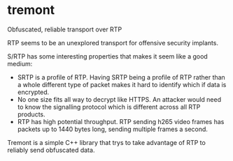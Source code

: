 # tremont
Obfuscated, reliable transport over RTP 

RTP seems to be an unexplored transport for offensive security implants.

S/RTP has some interesting properties that makes it seem like a good medium:
* SRTP is a profile of RTP. Having SRTP being a profile of RTP rather than a whole different type of packet makes it hard to identify which if data is encrypted.
* No one size fits all way to decrypt like HTTPS. An attacker would need to know the signalling protocol which is different across all RTP products.
* RTP has high potential throughput. RTP sending h265 video frames has packets up to 1440 bytes long, sending multiple frames a second.

Tremont is a simple C++ library that trys to take advantage of RTP to reliably send obfuscated data.
